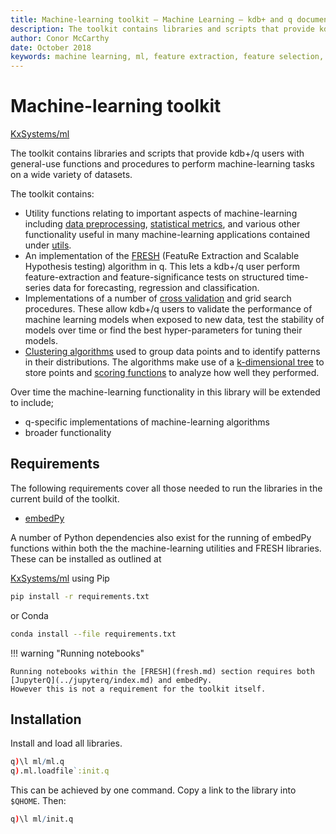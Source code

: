 ```yaml
---
title: Machine-learning toolkit – Machine Learning – kdb+ and q documentation
description: The toolkit contains libraries and scripts that provide kdb+/q users with general-use functions and procedures to perform machine-learning tasks on a wide variety of datasets.
author: Conor McCarthy
date: October 2018
keywords: machine learning, ml, feature extraction, feature selection, time series forecasting, utilities, interpolation, filling, statistics, kdb+, q
---
```

# <i class="fas fa-share-alt"></i> Machine-learning toolkit



<i class="fab fa-github"></i>
[KxSystems/ml](https://github.com/kxsystems/ml/)


The toolkit contains libraries and scripts that provide kdb+/q users with general-use functions and procedures to perform machine-learning tasks on a wide variety of datasets.

The toolkit contains:

-   Utility functions relating to important aspects of machine-learning including [data preprocessing](utilities/preproc.md), [statistical metrics](utilities/metric.md), and various other functionality useful in many machine-learning applications contained under [utils](utilities/util.md). 
-   An implementation of the [FRESH](fresh.md) (FeatuRe Extraction and Scalable Hypothesis testing) algorithm in q. This lets a kdb+/q user perform feature-extraction and feature-significance tests on structured time-series data for forecasting, regression and classification. 
-   Implementations of a number of [cross validation](xval.md) and grid search procedures. These allow kdb+/q users to validate the performance of machine learning models when exposed to new data, test the stability of models over time or find the best hyper-parameters for tuning their models.
- [Clustering algorithms](toolkit/clustering/algos.md) used to group data points and to identify patterns in their distributions. The algorithms make use of a [k-dimensional tree](toolkit/clustering/kdtree.md) to store points and [scoring functions](toolkit/clustering/score.md) to analyze how well they performed.

Over time the machine-learning functionality in this library will be extended to include;

-   q-specific implementations of machine-learning algorithms
-   broader functionality


## Requirements

The following requirements cover all those needed to run the libraries in the current build of the toolkit.

-   [embedPy](../embedpy/index.md)

A number of Python dependencies also exist for the running of embedPy functions within both the the machine-learning utilities and FRESH libraries. 
These can be installed as outlined at

<i class="fab fa-github"></i>
[KxSystems/ml](https://github.com/kxsystems/ml) 
using Pip

```bash
pip install -r requirements.txt
```

or Conda

```bash
conda install --file requirements.txt
```

!!! warning "Running notebooks"

    Running notebooks within the [FRESH](fresh.md) section requires both [JupyterQ](../jupyterq/index.md) and embedPy.
    However this is not a requirement for the toolkit itself.


## Installation

Install and load all libraries.

```q
q)\l ml/ml.q
q).ml.loadfile`:init.q
```

This can be achieved by one command.
Copy a link to the library into `$QHOME`.
Then:

```q
q)\l ml/init.q
```